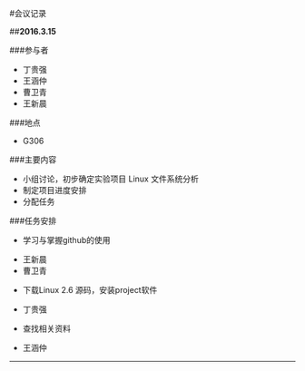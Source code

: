 #会议记录

##**2016.3.15**

###参与者
+ 丁贵强
+ 王涵仲
+ 曹卫青
+ 王新晨

###地点
+ G306

###主要内容
+ 小组讨论，初步确定实验项目  Linux 文件系统分析
+ 制定项目进度安排
+ 分配任务

###任务安排
- 学习与掌握github的使用
 + 王新晨
 + 曹卫青

- 下载Linux 2.6 源码，安装project软件
 + 丁贵强 

- 查找相关资料
 + 王涵仲

---
